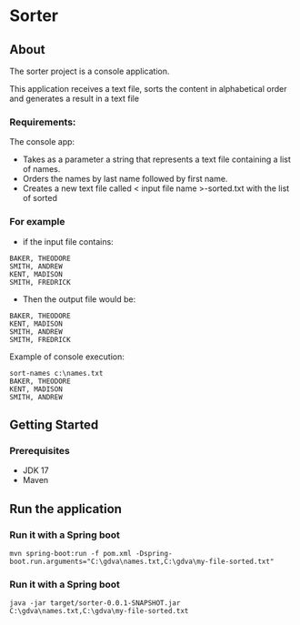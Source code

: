 # Sorter

## About
The sorter project is a console application. 

This application receives a text file, sorts the content in alphabetical order and generates a result in a text file


### Requirements:
The console app:
* Takes as a parameter a string that represents a text file containing a list of names.
* Orders the names by last name followed by first name.
* Creates a new text file called < input file name >-sorted.txt with the list of sorted

### For example
* if the input file contains:
```
BAKER, THEODORE
SMITH, ANDREW
KENT, MADISON
SMITH, FREDRICK
```

* Then the output file would be:
```
BAKER, THEODORE
KENT, MADISON
SMITH, ANDREW
SMITH, FREDRICK
```
Example of console execution:
```
sort-names c:\names.txt
BAKER, THEODORE
KENT, MADISON
SMITH, ANDREW
```
## Getting Started

### Prerequisites

* JDK 17
* Maven

## Run the application

### Run it with a Spring boot

 ```
 mvn spring-boot:run -f pom.xml -Dspring-boot.run.arguments="C:\gdva\names.txt,C:\gdva\my-file-sorted.txt"
 ```

### Run it with a Spring boot

 ```
 java -jar target/sorter-0.0.1-SNAPSHOT.jar C:\gdva\names.txt,C:\gdva\my-file-sorted.txt
 ```
